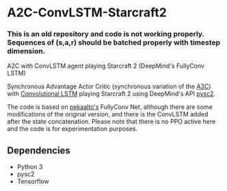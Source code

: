 # A2C-ConvLSTM-Starcraft2

### This is an old repository and code is not working properly. Sequences of (s,a,r) should be batched properly with timestep dimension.

A2C with ConvLSTM agent playing Starcraft 2 (DeepMind's FullyConv LSTM)

Synchronous Advantage Actor Critic (synchronous variation of the [A3C](https://arxiv.org/abs/1602.01783)) with [Convolutional LSTM](https://arxiv.org/abs/1506.04214) playing Starcraft 2 using DeepMind's API [pysc2](https://github.com/deepmind/pysc2/).

The code is based on [pekaalto's](https://github.com/pekaalto/sc2aibot) FullyConv Net, although there are some modifications of the original version, and there is the ConvLSTM added after the state concatenation. Please note that there is no PPO active here and the code is for experimentation purposes.

## Dependencies
- Python 3
- pysc2
- Tensorflow

